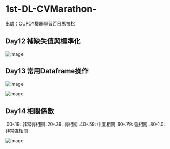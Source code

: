 # 1st-DL-CVMarathon-
出處：CUPOY機器學習百日馬拉松

## Day12 補缺失值與標準化
![image](https://ai100-fileentity.cupoy.com/ml100/dailytask/1586225294161/1594005946906)


## Day13 常用Dataframe操作
![image](https://ai100-fileentity.cupoy.com/ml100/dailytask/1586225294163/1594006601881)

![image](https://ai100-fileentity.cupoy.com/ml100/dailytask/1586225294163/1594006650641)

## Day14 相關係數
.00-.19: 非常弱相關
.20-.39: 弱相關
.40-.59: 中度相關
.60-.79: 強相關
.80-1.0: 非常強相關

![image](https://ai100-fileentity.cupoy.com/ml100/dailytask/1586225294165/1594007553801)

